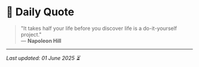 # 📜 Daily Quote

> "It takes half your life before you discover life is a do-it-yourself project."  
> — **Napoleon Hill**

---

_Last updated: 01 June 2025 ⏳_
